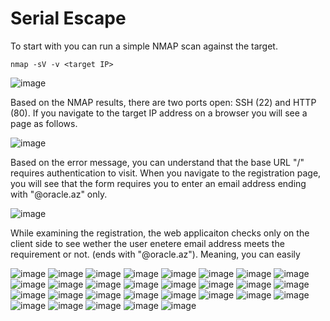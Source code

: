 # Serial Escape

To start with you can run a simple NMAP scan against the target.
```
nmap -sV -v <target IP>
```
![image](./images/2024-09-25_17h30_17.png)

Based on the NMAP results, there are two ports open: SSH (22) and HTTP (80).
If you navigate to the target IP address on a browser you will see a page as follows.

![image](./images/2024-09-25_17h29_25.png)

Based on the error message, you can understand that the base URL "/" requires authentication to visit.
When you navigate to the registration page, you will see that the form requires you to enter an email address ending with "@oracle.az" only.

![image](./images/2024-09-25_17h30_48.png)

While examining the registration, the web applicaiton checks only on the client side to see wether the user enetere email address meets the requirement or not. (ends with "@oracle.az").
Meaning, you can easily 



![image](./images/2024-09-25_17h31_16.png)
![image](./images/2024-09-25_17h32_38.png)
![image](./images/2024-09-25_17h33_19.png)
![image](./images/2024-09-25_17h33_58.png)
![image](./images/2024-09-25_17h35_40.png)
![image](./images/2024-09-25_17h36_49.png)
![image](./images/2024-09-25_17h37_15.png)
![image](./images/2024-09-25_17h37_36.png)
![image](./images/2024-09-25_17h38_24.png)
![image](./images/2024-09-25_17h38_46.png)
![image](./images/2024-09-25_17h39_16.png)
![image](./images/2024-09-25_17h39_31.png)
![image](./images/2024-09-25_17h39_50.png)
![image](./images/2024-09-25_17h41_34.png)
![image](./images/2024-09-25_17h41_42.png)
![image](./images/2024-09-25_17h42_59.png)
![image](./images/2024-09-25_17h43_07.png)
![image](./images/2024-09-25_17h45_54.png)
![image](./images/2024-09-25_17h47_51.png)
![image](./images/2024-09-25_17h54_27.png)
![image](./images/2024-09-25_18h08_36.png)
![image](./images/2024-09-25_18h12_04.png)
![image](./images/2024-09-25_18h22_19.png)
![image](./images/2024-09-25_18h24_52.png)
![image](./images/2024-09-25_18h26_10.png)
![image](./images/2024-09-25_18h30_58.png)
![image](./images/2024-09-25_18h33_34.png)
![image](./images/2024-09-25_18h34_12.png)
![image](./images/2024-09-25_18h35_11.png)
